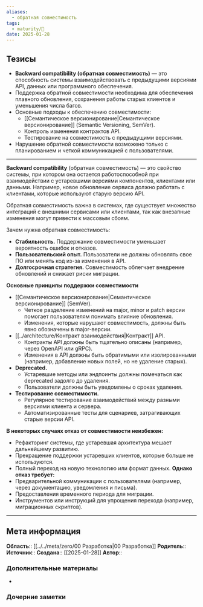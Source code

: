 ```yaml
---
aliases:
  - обратная совместимость
tags:
  - maturity/🌱
date: 2025-01-28
---
```

## Тезисы
- **Backward compatibility (обратная совместимость)** — это способность системы взаимодействовать с предыдущими версиями API, данных или программного обеспечения.
- Поддержка обратной совместимости необходима для обеспечения плавного обновления, сохранения работы старых клиентов и уменьшения числа багов.
- Основные подходы к обеспечению совместимости:
    - [[Семантическое версионирование|Семантическое версионирование]] (Semantic Versioning, SemVer).
    - Контроль изменения контрактов API.
    - Тестирование на совместимость с предыдущими версиями.
- Нарушение обратной совместимости возможено только с планированием и четкой коммуникацией с пользователями.
***
**Backward compatibility** (обратная совместимость) — это свойство системы, при котором она остается работоспособной при взаимодействии с устаревшими версиями компонентов, клиентами или данными. Например, новое обновление сервиса должно работать с клиентами, которые используют старую версию API.

Обратная совместимость важна в системах, где существует множество интеграций с внешними сервисами или клиентами, так как внезапные изменения могут привести к массовым сбоям.

Зачем нужна обратная совместимость:
- **Стабильность.** Поддержание совместимости уменьшает вероятность ошибок и отказов.
- **Пользовательский опыт.** Пользователи не должны обновлять свое ПО или менять код из-за изменения в API.
- **Долгосрочная стратегия.** Совместимость облегчает внедрение обновлений и снижает риски миграции.

**Основные принципы поддержки совместимости**
- [[Семантическое версионирование|Семантическое версионирование]] (SemVer).
    - Четкое разделение изменений на major, minor и patch версии помогает пользователям понимать влияние обновления.
    - Изменения, которые нарушают совместимость, должны быть явно обозначены в major-версии.
- [[../architecture/Контракт взаимодействия|Контракт]] API.
    - Контракты API должны быть тщательно описаны (например, через OpenAPI или gRPC).
    - Изменения в API должны быть обратимыми или изолированными (например, добавление новых полей, но не удаление старых).
- **Deprecated.**
    - Устаревшие методы или эндпоинты должны помечаться как deprecated задолго до удаления.
    - Пользователи должны быть уведомлены о сроках удаления.
- **Тестирование совместимости.**
    - Регулярное тестирование взаимодействий между разными версиями клиента и сервера.
    - Автоматизированные тесты для сценариев, затрагивающих старые версии API.

**В некоторых случаях отказ от совместимости неизбежен:**
- Рефакторинг системы, где устаревшая архитектура мешает дальнейшему развитию.
- Прекращение поддержки устаревших клиентов, которые больше не используются.
- Полный переход на новую технологию или формат данных.
**Однако отказ требует:**
- Предварительной коммуникации с пользователями (например, через документацию, уведомления и письма).
- Предоставления временного периода для миграции.
- Инструментов или инструкций для упрощения перехода (например, миграционных скриптов).
***
## Мета информация
**Область**:: [[../../meta/zero/00 Разработка|00 Разработка]]
**Родитель**:: 
**Источник**:: 
**Создана**:: [[2025-01-28]]
**Автор**:: 
### Дополнительные материалы
- 

### Дочерние заметки
<!-- QueryToSerialize: LIST FROM [[]] WHERE contains(Родитель, this.file.link) or contains(parents, this.file.link) -->

